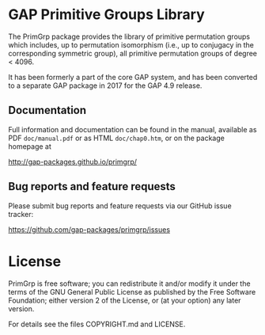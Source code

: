 # GAP Primitive Groups Library

The PrimGrp package provides the library of primitive permutation 
groups which includes, up to permutation isomorphism (i.e., up to
conjugacy in the corresponding symmetric group), all primitive 
permutation groups of degree < 4096.

It has been formerly a part of the core GAP system, and has been
converted to a separate GAP package in 2017 for the GAP 4.9 release.

## Documentation

Full information and documentation can be found in the manual, available
as PDF `doc/manual.pdf` or as HTML `doc/chap0.htm`, or on the package
homepage at

  <http://gap-packages.github.io/primgrp/>


## Bug reports and feature requests

Please submit bug reports and feature requests via our GitHub issue tracker:

  <https://github.com/gap-packages/primgrp/issues>


# License

PrimGrp is free software; you can redistribute it and/or modify
it under the terms of the GNU General Public License as published by the
Free Software Foundation; either version 2 of the License, or (at your
option) any later version.

For details see the files COPYRIGHT.md and LICENSE.

